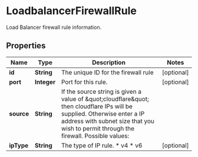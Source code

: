 

# LoadbalancerFirewallRule

Load Balancer firewall rule information.

## Properties

| Name | Type | Description | Notes |
|------------ | ------------- | ------------- | -------------|
|**id** | **String** | The unique ID for the firewall rule |  [optional] |
|**port** | **Integer** | Port for this rule.  |  [optional] |
|**source** | **String** | If the source string is given a value of \&quot;cloudflare\&quot; then cloudflare IPs will be supplied. Otherwise enter a IP address with subnet size that you wish to permit through the firewall.  Possible values:  |   | Value | Description | | - | ------ | ------------- | |   | \&quot;192.168.1.1/16\&quot; | Ip address with a subnet size. | |   | cloudflare | Allow all of Cloudflare&#39;s IP space through the firewall | |  [optional] |
|**ipType** | **String** | The type of IP rule.  * v4 * v6  |  [optional] |



